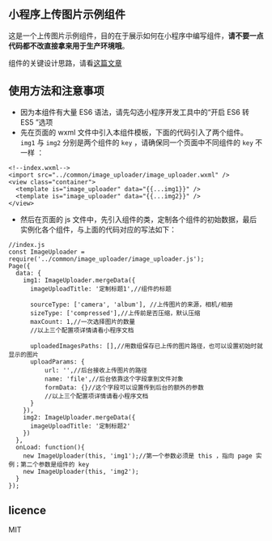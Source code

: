 ## 小程序上传图片示例组件

这是一个上传图片示例组件，目的在于展示如何在小程序中编写组件，**请不要一点代码都不改直接拿来用于生产环境哦**。

组件的关键设计思路，请看[这篇文章](https://judes.me/tech/2017/02/11/wechat_app.html)

## 使用方法和注意事项

- 因为本组件有大量 ES6 语法，请先勾选小程序开发工具中的“开启 ES6 转 ES5 ”选项
- 先在页面的 wxml 文件中引入本组件模板，下面的代码引入了两个组件。 `img1` 与 `img2` 分别是两个组件的 `key` ，请确保同一个页面中不同组件的 `key` 不一样 ：
```
<!--index.wxml-->
<import src="../common/image_uploader/image_uploader.wxml" />
<view class="container">
  <template is="image_uploader" data="{{...img1}}" />
  <template is="image_uploader" data="{{...img2}}" />
</view>
```

- 然后在页面的 js 文件中，先引入组件的类，定制各个组件的初始数据，最后实例化各个组件，与上面的代码对应的写法如下：
```
//index.js
const ImageUploader = require('../common/image_uploader/image_uploader.js');
Page({
  data: {
    img1: ImageUploader.mergeData({
      imageUploadTitle: '定制标题1',//组件的标题

      sourceType: ['camera', 'album'], //上传图片的来源，相机/相册
      sizeType: ['compressed'],//上传前是否压缩，默认压缩
      maxCount: 1,//一次选择图片的数量
      //以上三个配置项详情请看小程序文档
      
      uploadedImagesPaths: [],//用数组保存已上传的图片路径，也可以设置初始时就显示的图片
      uploadParams: {
          url: '',//后台接收上传图片的路径
          name: 'file',//后台依靠这个字段拿到文件对象
          formData: {}//这个字段可以设置传到后台的额外的参数
          //以上三个配置项详情请看小程序文档
      }
    }),
    img2: ImageUploader.mergeData({
      imageUploadTitle: '定制标题2'
    })
  },
  onLoad: function(){
    new ImageUploader(this, 'img1');//第一个参数必须是 this ，指向 page 实例；第二个参数是组件的 key
    new ImageUploader(this, 'img2');
  }
});
```
## licence
MIT
